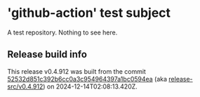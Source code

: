 # 'github-action' test subject

A test repository. Nothing to see here.


## Release build info

This release v0.4.912 was built from the commit [52532d851c392b6cc0a3c954964397a1bc0594ea](https://github.com/kattecon/gh-release-test-ga/tree/52532d851c392b6cc0a3c954964397a1bc0594ea) (aka [release-src/v0.4.912](https://github.com/kattecon/gh-release-test-ga/tree/release-src/v0.4.912)) on 2024-12-14T02:08:13.420Z.
        